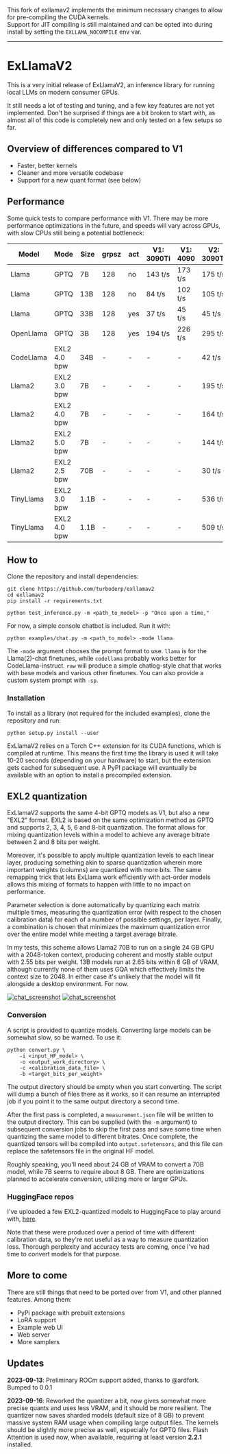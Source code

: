 This fork of exllamav2 implements the minimum necessary changes to allow for pre-compiling the CUDA kernels.  
Support for JIT compiling is still maintained and can be opted into during install by setting the `EXLLAMA_NOCOMPILE` env var.

----
# ExLlamaV2

This is a very initial release of ExLlamaV2, an inference library for running local LLMs on modern consumer GPUs.

It still needs a lot of testing and tuning, and a few key features are not yet implemented. Don't be surprised if 
things are a bit broken to start with, as almost all of this code is completely new and only tested on a few setups
so far.


## Overview of differences compared to V1

- Faster, better kernels
- Cleaner and more versatile codebase
- Support for a new quant format (see below)


## Performance

Some quick tests to compare performance with V1. There may be more performance optimizations in the future, and
speeds will vary across GPUs, with slow CPUs still being a potential bottleneck:

| Model      | Mode         | Size  | grpsz | act | V1: 3090Ti | V1: 4090 | V2: 3090Ti | V2: 4090    |
|------------|--------------|-------|-------|-----|------------|----------|------------|-------------|
| Llama      | GPTQ         | 7B    | 128   | no  | 143 t/s    | 173 t/s  | 175 t/s    | **195** t/s |
| Llama      | GPTQ         | 13B   | 128   | no  | 84 t/s     | 102 t/s  | 105 t/s    | **110** t/s |
| Llama      | GPTQ         | 33B   | 128   | yes | 37 t/s     | 45 t/s   | 45 t/s     | **48** t/s  |
| OpenLlama  | GPTQ         | 3B    | 128   | yes | 194 t/s    | 226 t/s  | 295 t/s    | **321** t/s |
| CodeLlama  | EXL2 4.0 bpw | 34B   | -     | -   | -          | -        | 42 t/s     | **48** t/s  |
| Llama2     | EXL2 3.0 bpw | 7B    | -     | -   | -          | -        | 195 t/s    | **224** t/s |
| Llama2     | EXL2 4.0 bpw | 7B    | -     | -   | -          | -        | 164 t/s    | **197** t/s |
| Llama2     | EXL2 5.0 bpw | 7B    | -     | -   | -          | -        | 144 t/s    | **160** t/s |
| Llama2     | EXL2 2.5 bpw | 70B   | -     | -   | -          | -        | 30 t/s     | **35** t/s  |
| TinyLlama  | EXL2 3.0 bpw | 1.1B  | -     | -   | -          | -        | 536 t/s    | **635** t/s |
| TinyLlama  | EXL2 4.0 bpw | 1.1B  | -     | -   | -          | -        | 509 t/s    | **590** t/s |


## How to

Clone the repository and install dependencies:

```
git clone https://github.com/turboderp/exllamav2
cd exllamav2
pip install -r requirements.txt

python test_inference.py -m <path_to_model> -p "Once upon a time,"
```

For now, a simple console chatbot is included. Run it with:

```
python examples/chat.py -m <path_to_model> -mode llama
```

The `-mode` argument chooses the prompt format to use. `llama` is for the Llama(2)-chat finetunes, while `codellama`
probably works better for CodeLlama-instruct. `raw` will produce a simple chatlog-style chat that works with base 
models and various other finetunes. You can also provide a custom system prompt with `-sp`. 


### Installation

To install as a library (not required for the included examples), clone the repository and run:

```
python setup.py install --user
```

ExLlamaV2 relies on a Torch C++ extension for its CUDA functions, which is compiled at runtime. This means the first
time the library is used it will take 10-20 seconds (depending on your hardware) to start, but the extension gets cached
for subsequent use. A PyPI package will evantually be available with an option to install a precompiled extension. 


## EXL2 quantization

ExLlamaV2 supports the same 4-bit GPTQ models as V1, but also a new "EXL2" format. EXL2 is based on the same
optimization method as GPTQ and supports 2, 3, 4, 5, 6 and 8-bit quantization. The format allows for mixing quantization
levels within a model to achieve any average bitrate between 2 and 8 bits per weight.

Moreover, it's possible to apply multiple quantization levels to each linear layer, producing something akin to sparse 
quantization wherein more important weights (columns) are quantized with more bits. The same remapping trick that lets
ExLlama work efficiently with act-order models allows this mixing of formats to happen with little to no impact on
performance.

Parameter selection is done automatically by quantizing each matrix multiple times, measuring the quantization 
error (with respect to the chosen calibration data) for each of a number of possible settings, per layer. Finally, a
combination is chosen that minimizes the maximum quantization error over the entire model while meeting a target
average bitrate.

In my tests, this scheme allows Llama2 70B to run on a single 24 GB GPU with a 2048-token context, producing coherent 
and mostly stable output with 2.55 bits per weight. 13B models run at 2.65 bits within 8 GB of VRAM, although currently
none of them uses GQA which effectively limits the context size to 2048. In either case it's unlikely that the model
will fit alongside a desktop environment. For now.

[![chat_screenshot](doc/llama2_70b_chat_thumb.png)](doc/llama2_70b_chat.png)
[![chat_screenshot](doc/codellama_13b_instruct_thumb.png)](doc/codellama_13b_instruct.png)

### Conversion

A script is provided to quantize models. Converting large models can be somewhat slow, so be warned. To use it: 

```
python convert.py \
    -i <input_HF_model> \
    -o <output_work_directory> \
    -c <calibration_data_file> \
    -b <target_bits_per_weight>
```

The output directory should be empty when you start converting. The script will dump a bunch of files there as it
works, so it can resume an interrupted job if you point it to the same output directory a second time.

After the first pass is completed, a `measurement.json` file will be written to the output directory. This can be
supplied (with the `-m` argument) to subsequent conversion jobs to skip the first pass and save some time when quantizing
the same model to different bitrates. Once complete, the quantized tensors will be compiled into `output.safetensors`,
and this file can replace the safetensors file in the original HF model.

Roughly speaking, you'll need about 24 GB of VRAM to convert a 70B model, while 7B seems to require about 8 GB. There
are optimizations planned to accelerate conversion, utilizing more or larger GPUs.

### HuggingFace repos

I've uploaded a few EXL2-quantized models to HuggingFace to play around with, [here](https://huggingface.co/turboderp).

Note that these were produced over a period of time with different calibration data, so they're not useful as a way to
measure quantization loss. Thorough perplexity and accuracy tests are coming, once I've had time to convert models for
that purpose.

## More to come

There are still things that need to be ported over from V1, and other planned features. Among them:

- PyPi package with prebuilt extensions
- LoRA support
- Example web UI
- Web server
- More samplers

## Updates

**2023-09-13**: Preliminary ROCm support added, thanks to @ardfork. Bumped to 0.0.1

**2023-09-16**: Reworked the quantizer a bit, now gives somewhat more precise quants and uses less VRAM, and it should
be more resilient. The quantizer now saves sharded models (default size of 8 GB) to prevent massive system RAM usage
when compiling large output files. The kernels should be slightly more precise as well, especially for GPTQ files.
Flash Attention is used now, when available, requiring at least version **2.2.1** installed.